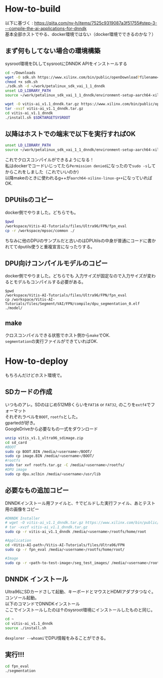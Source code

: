 # How-to-build  

以下に基づく : https://qiita.com/nv-h/items/7525c9319087a3f51755#step-3---compile-the-ai-applications-for-dnndk  
基本全部ホストでやる、docker環境ではない（docker環境でできるのかな？）

## まず何もしてない場合の環境構築  
sysroot環境をDLしてsysrootにDNNDK APIをインストールする  
```bash
cd ~/Downloads
wget -O sdk.sh https://www.xilinx.com/bin/public/openDownload?filename=sdk.sh
chmod +x sdk.sh
./sdk.sh -d ~/work/petalinux_sdk_vai_1_1_dnndk
unset LD_LIBRARY_PATH
source ~/work/petalinux_sdk_vai_1_1_dnndk/environment-setup-aarch64-xilinx-linux

wget -O vitis-ai_v1.1_dnndk.tar.gz https://www.xilinx.com/bin/public/openDownload?filename=vitis-ai_v1.1_dnndk.tar.gz
tar -xvzf vitis-ai_v1.1_dnndk.tar.gz
cd vitis-ai_v1.1_dnndk
./install.sh $SDKTARGETSYSROOT
```

## 以降はホストでの端末で以下を実行すればOK  
```bash
unset LD_LIBRARY_PATH
source ~/work/petalinux_sdk_vai_1_1_dnndk/environment-setup-aarch64-xilinx-linux
```
これでクロスコンパイルができるようになる！  
私はdockerでコードいじってたら`Permission denied`になったので`sudo -s`してからこれをしました（これでいいのか）  
以降makeのときに使われるg++が`aarch64-xilinx-linux-g++`になっていればOK.  

## DPUtilsのコピー
docker側でやりました。どちらでも。
```bash
$pwd 
/workspace/Vitis-AI-Tutorials/files/Ultra96/FPN/fpn_eval
cp -r /workspace/mpsoc/common ./
```
ちなみに他のDPUのサンプルだと古いのはDPUtilsの中身が普通にコードに書かれててdputils使うと重複宣言になったりする。　　  

## DPU向けコンパイルモデルのコピー  
docker側でやりました。どちらでも
入力サイズが固定なので入力サイズが変わるとモデルもコンパイルする必要がある。
```
$pwd 
/workspace/Vitis-AI-Tutorials/files/Ultra96/FPN/fpn_eval
cp /workspace/Vitis-AI-Tutorials/files/Segment/VAI/FPN/compile/dpu_segmentation_0.elf  ./model/
```

## make
クロスコンパイルできる状態でホスト側から`make`でOK.  
`segmentation`の実行ファイルができていればOK.  

# How-to-deploy  
もちろんだけどホスト環境で。  

## SDカードの作成  
いつものアレ。SDのはじめ512MBくらいを`FAT16` or `FAT32`, のこりを`extf4`でフォーマット  
それぞれラベルを`BOOT`, `rootfs`とした。  
gpartedが好き。  
GoogleDriveから必要なもの一式をダウンロード
```bash
unzip vitis_v1.1_ultra96_sdimage.zip
cd sd_card
#BOOT
sudo cp BOOT.BIN /media/<username>/BOOT/
sudo cp image.BIN /media/<username>/BOOT/
#rootfs
sudo tar xvf rootfs.tar.gz -C /media/<username>/rootfs/
#DPU image
sudo cp dpu.xclbin /media/<username>/usr/lib
```

## 必要なもの追加コピー  
DNNDKインストール用ファイルと、↑でビルドした実行ファイル、あとテスト用の画像をコピー
```bash
#DNNDK Installer
# wget -O vitis-ai_v1.1_dnndk.tar.gz https://www.xilinx.com/bin/public/openDownload?filename=vitis-ai_v1.1_dnndk.tar.gz
# tar -xvzf vitis-ai_v1.1_dnndk.tar.gz
sudo cp -r vitis-ai_v1.1_dnndk /media/<username>/rootfs/home/root

#Application
cd <Vitis-AI-path>/Vitis-AI-Tutorials/files/Ultra96/FPN
sudo cp -r fpn_eval /media/<username>/rootfs/home/root/

#Image
sudo cp -r <path-to-test-image>/seg_test_images/ /media/<username>/rootfs/home/root/fpn_eval/
```

## DNNDK インストール
Ultra96にSDカードさして起動、キーボードとマウスとHDMIアダプタつなぐ。コンソール起動。  
以下のコマンドでDNNDKインストール  
ここでインストールしたのは↑のsysroot環境にインストールしたものと同じ。  
```bash
cd ~
cd vitis-ai_v1.1_dnndk
source ./install.sh
```
`dexplorer --whoami`でDPU情報をみることができる。  

## 実行!!!  
```bash
cd fpn_eval
./segmentation
```